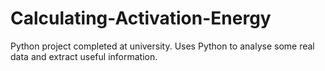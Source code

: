# Calculating-Activation-Energy
Python project completed at university. Uses Python to analyse some real data and extract useful information.
